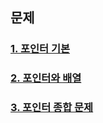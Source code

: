 ## 문제 

### [1. 포인터 기본](test01/README.md)   

### [2. 포인터와 배열](test02/README.md)   
   
### [3. 포인터 종합 문제](test03/README.md)    

